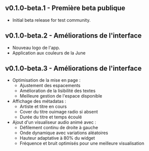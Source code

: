 ## v0.1.0-beta.1 - Première beta publique

* Initial beta release for test community.

## v0.1.0-beta.2 - Améliorations de l'interface

* Nouveau logo de l'app.
* Application aux couleurs de la June

## v0.1.0-beta.3 - Améliorations de l'interface

* Optimisation de la mise en page :
  - Ajustement des espacements
  - Amélioration de la lisibilité des textes
  - Meilleure gestion de l'espace disponible
* Affichage des métadatas :
  - Artiste et titre en cours
  - Cover du titre ouimage radio si absent
  - Durée du titre et temps écoulé
* Ajout d'un visualiseur audio animé avec :
  - Défilement continu de droite à gauche
  - Onde dynamique avec variations aléatoires
  - Hauteur adaptative à 80% du widget
  - Fréquence et bruit optimisés pour une meilleure visualisation


